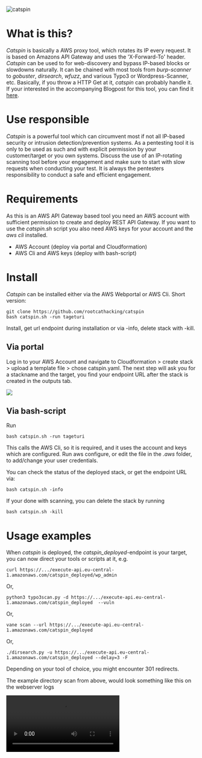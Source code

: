 
![catspin](https://i.chzbgr.com/full/7889062656/h10C497C8/cat-spinning-on-a-roomba "catspin")

# What is this?
*Catspin* is basically a AWS proxy tool, which rotates its IP every request. It is based on Amazons API Gateway and uses the 'X-Forward-To' header.
*Catspin* can be used to for web-discovery and bypass IP-based blocks or slowdowns naturally. It can be chained with most tools from *burp-scanner* to *gobuster*, *dirsearch*, *wfuzz*, and various Typo3 or Wordpress-Scanner, etc. Basically, if you throw a HTTP Get at it, *catspin* can probably handle it. If your interested in the accompanying Blogpost for this tool, you can find it [here](https://www.rootcat.de/blog/catspin_july22/).

# Use responsible
*Catspin* is a powerful tool which can circumvent most if not all IP-based security or intrusion detection/prevention systems. As a pentesting tool it is only to be used as such and with explicit permission by your customer/target or you own systems. Discuss the use of an IP-rotating scanning tool before your engagement and make sure to start with slow requests when conducting your test. It is always the pentesters responsibility to conduct a safe and efficient engagement.

# Requirements
As this is an AWS API Gateway based tool you need an AWS account with sufficient permission to create and deploy REST API Gateway.
If you want to use the *catspin.sh* script you also need AWS keys for your account and the *aws cli* installed.

* AWS Account (deploy via portal and Cloudformation)
* AWS Cli and AWS keys (deploy with bash-script)

# Install
*Catspin* can be installed either via the AWS Webportal or AWS Cli.
Short version:
```
git clone https://github.com/rootcathacking/catspin
bash catspin.sh -run tageturi
```
Install, get url endpoint during installation or via -info, delete stack with -kill.


## Via portal
Log in to your AWS Account and navigate to Cloudformation > create stack > upload a template file > chose catspin.yaml. The next step will ask you for a stackname and the target, you find your endpoint URL after the stack is created in the outputs tab.

![](https://github.com/rootcathacking/catspin/blob/main/cloudformation_install.png)

## Via bash-script
Run
```
bash catspin.sh -run tageturi
```
This calls the AWS Cli, so it is required, and it uses the account and keys which are configured. Run aws configure, or edit the file in the *.aws* folder, to add/change your user credentials.

You can check the status of the deployed stack, or get the endpoint URL via:
```
bash catspin.sh -info
```
If your done with scanning, you can delete the stack by running
```
bash catspin.sh -kill
```

# Usage examples
When *catspin* is deployed, the *catspin_deployed*-endpoint is your target, you can now direct your tools or scripts at it, e.g.
```
curl https://.../execute-api.eu-central-1.amazonaws.com/catspin_deployed/wp_admin
```
Or,
```
python3 typo3scan.py -d https://.../execute-api.eu-central-1.amazonaws.com/catspin_deployed  --vuln
```
Or,
```
vane scan --url https://.../execute-api.eu-central-1.amazonaws.com/catspin_deployed
```
Or,
```
./dirsearch.py -u https://.../execute-api.eu-central-1.amazonaws.com/catspin_deployed --delay=3 -F
```
Depending on your tool of choice, you might encounter 301 redirects.

The example directory scan from above, would look something like this on the webserver logs

<video src='[https://github.com/rootcathacking/catspin/assets/73855105/f8f71407-ac1a-4817-ae68-367aa7d3851c](https://github.com/rootcathacking/catspin/assets/73855105/f8f71407-ac1a-4817-ae68-367aa7d3851c)' />

<video src='https://github.com/rootcathacking/catspin/assets/73855105/f8f71407-ac1a-4817-ae68-367aa7d3851c'></video>


![](https://github.com/rootcathacking/catspin/assets/73855105/f8f71407-ac1a-4817-ae68-367aa7d3851c)

![https://github.com/rootcathacking/catspin/assets/73855105/f8f71407-ac1a-4817-ae68-367aa7d3851c](https://github.com/rootcathacking/catspin/assets/73855105/f8f71407-ac1a-4817-ae68-367aa7d3851c)



You can also add the *catspin* endpoint to burp and use it from there, or use it creatively in combination with various other tools in the pentester arsenal.
